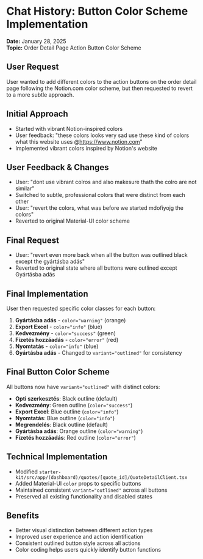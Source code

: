 # Chat History: Button Color Scheme Implementation
**Date:** January 28, 2025  
**Topic:** Order Detail Page Action Button Color Scheme

## User Request
User wanted to add different colors to the action buttons on the order detail page following the Notion.com color scheme, but then requested to revert to a more subtle approach.

## Initial Approach
- Started with vibrant Notion-inspired colors
- User feedback: "these colors looks very sad use these kind of colors what this website uses @https://www.notion.com"
- Implemented vibrant colors inspired by Notion's website

## User Feedback & Changes
- User: "dont use vibrant colros and also makesure thath the colro are not similar"
- Switched to subtle, professional colors that were distinct from each other
- User: "revert the colors, what was before we started mdofiyojg the colors"
- Reverted to original Material-UI color scheme

## Final Request
- User: "revert even more back when all the button was outlined black except the gyártásba adás"
- Reverted to original state where all buttons were outlined except Gyártásba adás

## Final Implementation
User then requested specific color classes for each button:

1. **Gyártásba adás** - `color="warning"` (orange)
2. **Export Excel** - `color="info"` (blue)
3. **Kedvezmény** - `color="success"` (green)
4. **Fizetés hozzáadás** - `color="error"` (red)
5. **Nyomtatás** - `color="info"` (blue)
6. **Gyártásba adás** - Changed to `variant="outlined"` for consistency

## Final Button Color Scheme
All buttons now have `variant="outlined"` with distinct colors:

- **Opti szerkesztés**: Black outline (default)
- **Kedvezmény**: Green outline (`color="success"`)
- **Export Excel**: Blue outline (`color="info"`)
- **Nyomtatás**: Blue outline (`color="info"`)
- **Megrendelés**: Black outline (default)
- **Gyártásba adás**: Orange outline (`color="warning"`)
- **Fizetés hozzáadás**: Red outline (`color="error"`)

## Technical Implementation
- Modified `starter-kit/src/app/(dashboard)/quotes/[quote_id]/QuoteDetailClient.tsx`
- Added Material-UI `color` props to specific buttons
- Maintained consistent `variant="outlined"` across all buttons
- Preserved all existing functionality and disabled states

## Benefits
- Better visual distinction between different action types
- Improved user experience and action identification
- Consistent outlined button style across all actions
- Color coding helps users quickly identify button functions
